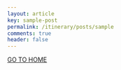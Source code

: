 ```yaml
---
layout: article
key: sample-post
permalink: /itinerary/posts/sample
comments: true
header: false
---
```


<a class="button button--primary button--rounded button--xl" href="/itinerary">GO TO HOME</a>

